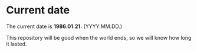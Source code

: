 # Current date

The current date is **1986.01.21.** (YYYY.MM.DD.)

This repository will be good when the world ends, so we will know how long it lasted.